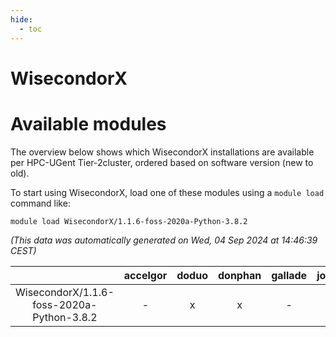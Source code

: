 ```yaml
---
hide:
  - toc
---
```


WisecondorX
===========

# Available modules


The overview below shows which WisecondorX installations are available per HPC-UGent Tier-2cluster, ordered based on software version (new to old).

To start using WisecondorX, load one of these modules using a `module load` command like:

```shell
module load WisecondorX/1.1.6-foss-2020a-Python-3.8.2
```

*(This data was automatically generated on Wed, 04 Sep 2024 at 14:46:39 CEST)*  

| |accelgor|doduo|donphan|gallade|joltik|shinx|skitty|
| :---: | :---: | :---: | :---: | :---: | :---: | :---: | :---: |
|WisecondorX/1.1.6-foss-2020a-Python-3.8.2|-|x|x|-|x|-|x|
